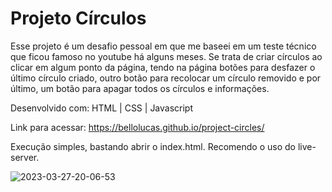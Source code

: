 # Projeto Círculos

Esse projeto é um desafio pessoal em que me baseei em um teste técnico que ficou famoso no youtube há alguns meses. Se trata de criar círculos ao clicar em algum ponto da página, tendo na página botões para desfazer o último círculo criado, outro botão para recolocar um círculo removido e por último, um botão para apagar todos os círculos e informações.

Desenvolvido com: HTML | CSS | Javascript

Link para acessar: https://bellolucas.github.io/project-circles/

Execução simples, bastando abrir o index.html. Recomendo o uso do live-server.

![2023-03-27-20-06-53](https://user-images.githubusercontent.com/68472772/228105036-4a23bdc1-39eb-494c-a2a7-98acc1b010f7.gif)
